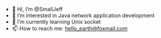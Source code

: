 - 👋 Hi, I’m @SmallJeff
- 👀 I’m interested in Java network application development
- 🌱 I’m currently learning Unix socket 
- 📫 How to reach me: hello_earth@foxmail.com

<!---
SmallJeff/SmallJeff is a ✨ special ✨ repository because its `README.md` (this file) appears on your GitHub profile.
You can click the Preview link to take a look at your changes.
--->
